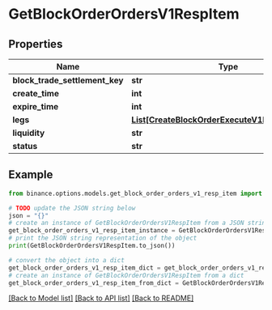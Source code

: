 # GetBlockOrderOrdersV1RespItem


## Properties

Name | Type | Description | Notes
------------ | ------------- | ------------- | -------------
**block_trade_settlement_key** | **str** |  | [optional] 
**create_time** | **int** |  | [optional] 
**expire_time** | **int** |  | [optional] 
**legs** | [**List[CreateBlockOrderExecuteV1RespLegsInner]**](CreateBlockOrderExecuteV1RespLegsInner.md) |  | [optional] 
**liquidity** | **str** |  | [optional] 
**status** | **str** |  | [optional] 

## Example

```python
from binance.options.models.get_block_order_orders_v1_resp_item import GetBlockOrderOrdersV1RespItem

# TODO update the JSON string below
json = "{}"
# create an instance of GetBlockOrderOrdersV1RespItem from a JSON string
get_block_order_orders_v1_resp_item_instance = GetBlockOrderOrdersV1RespItem.from_json(json)
# print the JSON string representation of the object
print(GetBlockOrderOrdersV1RespItem.to_json())

# convert the object into a dict
get_block_order_orders_v1_resp_item_dict = get_block_order_orders_v1_resp_item_instance.to_dict()
# create an instance of GetBlockOrderOrdersV1RespItem from a dict
get_block_order_orders_v1_resp_item_from_dict = GetBlockOrderOrdersV1RespItem.from_dict(get_block_order_orders_v1_resp_item_dict)
```
[[Back to Model list]](../README.md#documentation-for-models) [[Back to API list]](../README.md#documentation-for-api-endpoints) [[Back to README]](../README.md)


